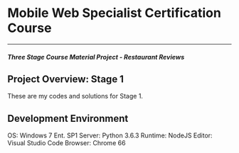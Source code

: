 # Mobile Web Specialist Certification Course
---
#### _Three Stage Course Material Project - Restaurant Reviews_

## Project Overview: Stage 1

These are my codes and solutions for Stage 1.


## Development Environment
OS: Windows 7 Ent. SP1
Server: Python 3.6.3
Runtime: NodeJS 
Editor: Visual Studio Code
Browser: Chrome 66
